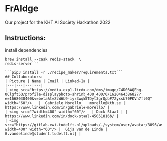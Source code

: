# FrAIdge

Our project for the KHT AI Society Hackathon 2022

## Instructions:
install dependencies
```brew tap redis-stack/redis-stack  \
brew install --cask redis-stack  \
redis-server```

```pip3 install -r ./recipe_maker/requirements.txt```
## Collaborators:
| Picture | Name | Email | Linked-In |
|---|---|---|---|
| <img src="https://media-exp1.licdn.com/dms/image/C4D03AQEhg-OClgft5Q/profile-displayphoto-shrink_400_400/0/1620464386827?e=1668038400&v=beta&t=ZzW6b9-iyr3wqbSTDyt3grQpbP7Zyxsb70PKVn7fl0Q" width="60"/>   |  Gabriele Morello |  morello@kth.se | https://www.linkedin.com/in/gabriele-morello/ |
| <img src="?width=400" width="60"/>   | Dock Staal | | https://www.linkedin.com/in/dock-staal-45051816b/ |
| <img src="https://gitlab.ewi.tudelft.nl/uploads/-/system/user/avatar/3096/avatar.png?width=400" width="60"/> |  Gijs van de Linde | G.vandelinde@student.tudelft.nl| |
